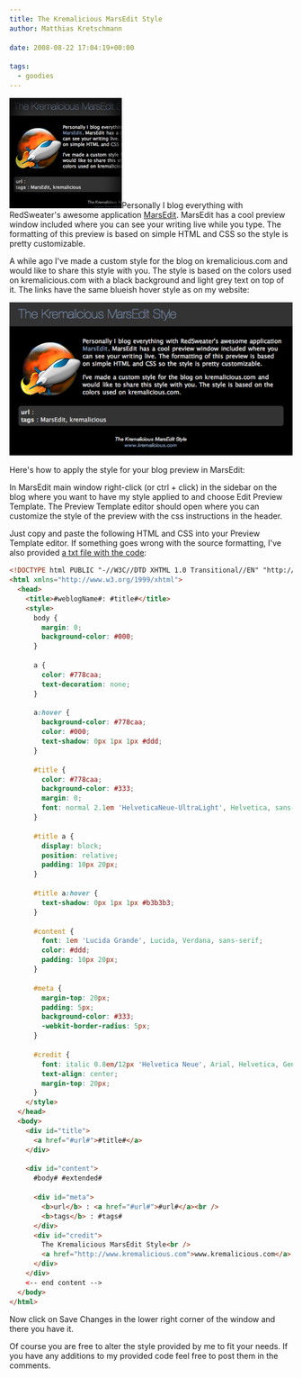 ```yaml
---
title: The Kremalicious MarsEdit Style
author: Matthias Kretschmann

date: 2008-08-22 17:04:19+00:00

tags:
  - goodies
---
```


![The Kremalicious MarsEdit Style](../media/marsedit_kremalicious.png)Personally I blog everything with RedSweater's awesome application [MarsEdit](http://www.red-sweater.com/marsedit/). MarsEdit has a cool preview window included where you can see your writing live while you type. The formatting of this preview is based on simple HTML and CSS so the style is pretty customizable.

<!-- more -->

A while ago I've made a custom style for the blog on kremalicious.com and would like to share this style with you. The style is based on the colors used on kremalicious.com with a black background and light grey text on top of it. The links have the same blueish hover style as on my website:

[![The Kremalicious MarsEdit Style](../media/marsedit_kremalicious_big.png)](../media/marsedit_kremalicious_big.png)

Here's how to apply the style for your blog preview in MarsEdit:

In MarsEdit main window right-click (or ctrl + click) in the sidebar on the blog where you want to have my style applied to and choose Edit Preview Template. The Preview Template editor should open where you can customize the style of the preview with the css instructions in the header.

Just copy and paste the following HTML and CSS into your Preview Template editor. If something goes wrong with the source formatting, I've also provided [a txt file with the code](../media/marsedit_kremalicious.txt):

```html
<!DOCTYPE html PUBLIC "-//W3C//DTD XHTML 1.0 Transitional//EN" "http://www.w3.org/TR/xhtml1/DTD/xhtml1-transitional.dtd">
<html xmlns="http://www.w3.org/1999/xhtml">
  <head>
    <title>#weblogName#: #title#</title>
    <style>
      body {
        margin: 0;
        background-color: #000;
      }

      a {
        color: #778caa;
        text-decoration: none;
      }

      a:hover {
        background-color: #778caa;
        color: #000;
        text-shadow: 0px 1px 1px #ddd;
      }

      #title {
        color: #778caa;
        background-color: #333;
        margin: 0;
        font: normal 2.1em 'HelveticaNeue-UltraLight', Helvetica, sans-serif;
      }

      #title a {
        display: block;
        position: relative;
        padding: 10px 20px;
      }

      #title a:hover {
        text-shadow: 0px 1px 1px #b3b3b3;
      }

      #content {
        font: 1em 'Lucida Grande', Lucida, Verdana, sans-serif;
        color: #ddd;
        padding: 10px 20px;
      }

      #meta {
        margin-top: 20px;
        padding: 5px;
        background-color: #333;
        -webkit-border-radius: 5px;
      }

      #credit {
        font: italic 0.8em/12px 'Helvetica Neue', Arial, Helvetica, Geneva, sans-serif;
        text-align: center;
        margin-top: 20px;
      }
    </style>
  </head>
  <body>
    <div id="title">
      <a href="#url#">#title#</a>
    </div>

    <div id="content">
      #body# #extended#

      <div id="meta">
        <b>url</b> : <a href="#url#">#url#</a><br />
        <b>tags</b> : #tags#
      </div>
      <div id="credit">
        The Kremalicious MarsEdit Style<br />
        <a href="http://www.kremalicious.com">www.kremalicious.com</a>
      </div>
    </div>
    <-- end content -->
  </body>
</html>
```

Now click on Save Changes in the lower right corner of the window and there you have it.

Of course you are free to alter the style provided by me to fit your needs. If you have any additions to my provided code feel free to post them in the comments.
